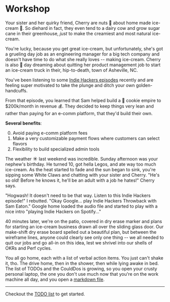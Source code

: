 # Workshop

Your sister and her quirky friend, Cherry are nuts 🥜 about home made ice-cream
🍨. So diehard in fact, they even tend to a dairy cow and grow sugar cane in
their greenhouse, _just_ to make the creamiest and most natural ice-cream.

You're lucky, because you get great ice-cream, but unfortunately, she's got a
grueling day job as an engineering manager for a big tech company and doesn't
have time to do what she really loves -- making ice-cream. Cherry is also
💯 day dreaming about quitting her product management job to start an ice-cream
truck in their, hip-to-death, town of Asheville, NC.

You've been listening to some [Indie Hackers
episodes](https://share.transistor.fm/s/f4184c5a) recently and are feeling
super motivated to take the plunge and ditch your own golden-handcuffs.

From that episode, you learned that Sam helped build a 🍪 cookie empire to
$200k/month in revenue 💰. They decided to keep things very lean and rather than
paying for an e-comm platform, that they'd build their own.

**Several benefits**:

0. Avoid paying e-comm platform fees
0. Make a very customizable payment flows where customers can select flavors
0. Flexibility to build specialized admin tools


The weather ☀️  last weekend was incredible. Sunday afternoon was your nephew's
birthday. He turned 10, got hella Legos, and ate way too much ice-cream. As the
heat started to fade and the sun began to sink, you're sipping some White Claws
and chatting with your sister and Cherry. "He's so old! Before he knows it,
he'll be an adult with a job he hates!" Cherry says.

"Hogwash! It doesn't need to be that way. Listen to this Indie Hackers
episode!" I rebutted. "Okay Google... play Indie Hackers Throwback with Sam
Eaton." Google home loaded the audio file and started to play with a nice intro
"playing Indie Hackers on Spotify..."

40 minutes later, we're on the patio, covered in dry erase marker and plans for
starting an ice-cream business drawn all over the sliding glass door. Our
make-shift dry erase board spelled out a beautiful plan, but between the
wireframe lines, anyone could clearly see only one thing -- we all needed to
quit our jobs and go all-in on this idea, lest we shrivel into our shells of
OKRs and Perf cycles.


You all go home, each with a list of verbal action items. You just can't shake it, tho.
The drive home, then in the shower, then while lying awake in bed. The list of
TODOs and the CouldDos is growing, so you open your crusty personal laptop, the
one you don't use much now that you're on the work machine all day, and you
open a [markdown file](./TODO.md).

---

Checkout the [TODO list](./TODO.md) to get started.
